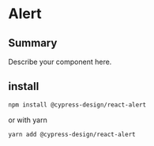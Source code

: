 # Alert

## Summary

Describe your component here.

## install

```bash
npm install @cypress-design/react-alert
```

or with yarn

```bash
yarn add @cypress-design/react-alert
```
